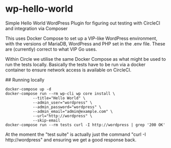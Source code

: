# wp-hello-world

Simple Hello World WordPress Plugin for figuring out testing with CircleCI and integration via Composer

This uses Docker Compose to set up a VIP-like WordPress environment, with the versions of MariaDB, WordPress and PHP set in the .env file. These are (currently) correct to what VIP Go uses.

Within Circle we utilise the same Docker Compose as what might be used to run the tests locally. Basically the tests have to be run via a docker container to ensure network access is available on CircleCI.

## Running locally

```
docker-compose up -d
docker-compose run --rm wp-cli wp core install \
            --title="Hello World" \
            --admin_user="wordpress" \
            --admin_password="wordpress" \
            --admin_email="admin@example.com" \
            --url="http://wordpress" \
            --skip-email
docker-compose run --rm tests curl -I http://wordpress | grep '200 OK'
```

At the moment the "test suite" is actually just the command "curl -I http://wordpress" and ensuring we get a good response back.
